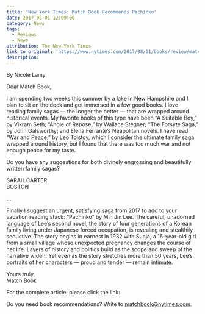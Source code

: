 ```yaml
---
title: 'New York Times: Match Book Recommends Pachinko'
date: 2017-08-01 12:00:00
category: News
tags:
  - Reviews
  - News
attribution: The New York Times
link_to_original: 'https://www.nytimes.com/2017/08/01/books/review/match-book-fictional-family-sagas.html'
description:
---
```



By Nicole Lamy

Dear Match Book,

I am spending two weeks this summer by a lake in New Hampshire and I plan to sit on the dock and get immersed in a few good books. I love reading family sagas — the longer the better — that are wrapped around historical events. My favorite books of this type have been “A Suitable Boy,” by Vikram Seth; “Angle of Repose,” by Wallace Stegner; “The Forsyte Saga,” by John Galsworthy; and Elena Ferrante’s Neapolitan novels. I have read “War and Peace,” by Leo Tolstoy, which I consider the ultimate family saga wrapped around history, but I found that there was too much war and not enough peace for my taste.

Do you have any suggestions for both divinely engrossing and beautifully written family sagas?

SARAH CARTER
<br>BOSTON

...

Finally I suggest an urgent, satisfying saga from 2017 to add to your vacation reading stack: “Pachinko” by Min Jin Lee. The careful, unadorned language of Lee’s second novel, the story of four generations of a Korean family living under Japanese forced occupation, is revealing and stealthily seductive. The story begins in earnest in 1932 with Sunja, a 16-year-old girl from a small village whose unexpected pregnancy changes the course of her life. Layers of history and politics build as the scope and sweep of the narrative widen. Yet even as the story stretches more than 50 years, Lee’s portraits of her characters — proud and tender — remain intimate.

Yours truly,&nbsp;
<br>Match Book

For the complete article, please click the link:&nbsp;

Do you need book recommendations? Write to matchbook@nytimes.com.